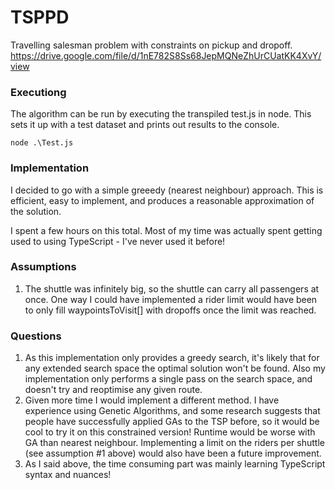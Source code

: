 # TSPPD

Travelling salesman problem with constraints on pickup and dropoff.
https://drive.google.com/file/d/1nE782S8Ss68JepMQNeZhUrCUatKK4XvY/view

### Executiong

The algorithm can be run by executing the transpiled test.js in node. This sets it up with a test dataset and prints out results to the console.

```
node .\Test.js
```

### Implementation

I decided to go with a simple greeedy (nearest neighbour) approach. This is efficient, easy to implement, and produces a reasonable approximation of the solution.

I spent a few hours on this total. Most of my time was actually spent getting used to using TypeScript - I've never used it before!

### Assumptions

1. The shuttle was infinitely big, so the shuttle can carry all passengers at once. One way I could have implemented a rider limit would have been to only fill waypointsToVisit[] with dropoffs once the limit was reached.

### Questions

1. As this implementation only provides a greedy search, it's likely that for any extended search space the optimal solution won't be found. Also my implementation only performs a single pass on the search space, and doesn't try and reoptimise any given route.
2. Given more time I would implement a different method. I have experience using Genetic Algorithms, and some research suggests that people have successfully applied GAs to the TSP before, so it would be cool to try it on this constrained version! Runtime would be worse with GA than nearest neighbour. Implementing a limit on the riders per shuttle (see assumption #1 above) would also have been a future improvement.
3. As I said above, the time consuming part was mainly learning TypeScript syntax and nuances!

